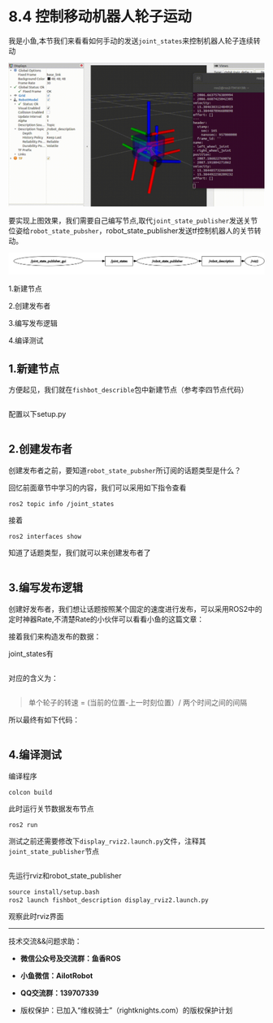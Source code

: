 # 8.4 控制移动机器人轮子运动

我是小鱼,本节我们来看看如何手动的发送`joint_states`来控制机器人轮子连续转动



<img src="8.4控制移动机器人轮子运动/imgs/rotate_urdf.gif" alt="rotate_urdf" style="zoom:67%;" />



要实现上图效果，我们需要自己编写节点,取代`joint_state_publisher`发送关节位姿给`robot_state_pubsher`，robot_state_publisher发送tf控制机器人的关节转动。

![替换joint_state_publisher](8.4控制移动机器人轮子运动/imgs/image-20220117012331955.png)

1.新建节点

2.创建发布者

3.编写发布逻辑

4.编译测试

## 1.新建节点

方便起见，我们就在`fishbot_describle`包中新建节点（参考李四节点代码）

```

```

配置以下setup.py

```

```



## 2.创建发布者

创建发布者之前，要知道`robot_state_pubsher`所订阅的话题类型是什么？

回忆前面章节中学习的内容，我们可以采用如下指令查看

```
ros2 topic info /joint_states
```

接着

```
ros2 interfaces show 
```

知道了话题类型，我们就可以来创建发布者了

```

```



## 3.编写发布逻辑

创建好发布者，我们想让话题按照某个固定的速度进行发布，可以采用ROS2中的定时神器Rate,不清楚Rate的小伙伴可以看看小鱼的这篇文章：

接着我们来构造发布的数据：

joint_states有

```

```

对应的含义为：

```

```

>  单个轮子的转速 = (当前的位置-上一时刻位置）/ 两个时间之间的间隔

所以最终有如下代码：

```

```



## 4.编译测试



编译程序

```
colcon build
```
此时运行关节数据发布节点

```
ros2 run 
```

测试之前还需要修改下`display_rviz2.launch.py`文件，注释其`joint_state_publisher`节点

```

```

先运行rviz和robot_state_publisher

```
source install/setup.bash
ros2 launch fishbot_description display_rviz2.launch.py
```

观察此时rviz界面






--------------

技术交流&&问题求助：

- **微信公众号及交流群：鱼香ROS**
- **小鱼微信：AiIotRobot**
- **QQ交流群：139707339**

- 版权保护：已加入“维权骑士”（rightknights.com）的版权保护计划
